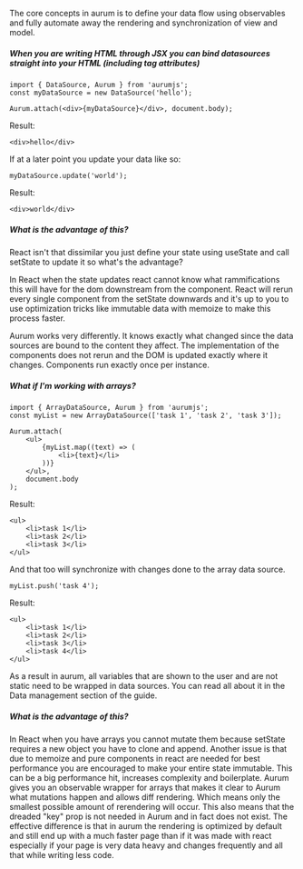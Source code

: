 The core concepts in aurum is to define your data flow using observables and fully automate away the rendering and synchronization of view and model.

##### When you are writing HTML through JSX you can bind datasources straight into your HTML (including tag attributes)

```tsx
import { DataSource, Aurum } from 'aurumjs';
const myDataSource = new DataSource('hello');

Aurum.attach(<div>{myDataSource}</div>, document.body);
```

Result:

```tsx
<div>hello</div>
```

If at a later point you update your data like so:

```tsx
myDataSource.update('world');
```

Result:

```tsx
<div>world</div>
```

##### What is the advantage of this?

React isn't that dissimilar you just define your state using useState and call setState to update it so what's the advantage?

In React when the state updates react cannot know what rammifications this will have for the dom downstream from the component.
React will rerun every single component from the setState downwards and it's up to you to use optimization tricks like immutable data with memoize to make this process faster.

Aurum works very differently. It knows exactly what changed since the data sources are bound to the content they affect. The implementation of the components does not rerun and the DOM is updated exactly where it changes. Components run exactly once per instance.

##### What if I'm working with arrays?

```tsx
import { ArrayDataSource, Aurum } from 'aurumjs';
const myList = new ArrayDataSource(['task 1', 'task 2', 'task 3']);

Aurum.attach(
    <ul>
        {myList.map((text) => (
            <li>{text}</li>
        ))}
    </ul>,
    document.body
);
```

Result:

```tsx
<ul>
    <li>task 1</li>
    <li>task 2</li>
    <li>task 3</li>
</ul>
```

And that too will synchronize with changes done to the array data source.

```tsx
myList.push('task 4');
```

Result:

```tsx
<ul>
    <li>task 1</li>
    <li>task 2</li>
    <li>task 3</li>
    <li>task 4</li>
</ul>
```

As a result in aurum, all variables that are shown to the user and are not static need to be wrapped in data sources. You can read all about it in the Data management section of the guide.

##### What is the advantage of this?

In React when you have arrays you cannot mutate them because setState requires a new object you have to clone and append. Another issue is that due to memoize and pure components in react are needed for best performance you are encouraged to make your entire state immutable. This can be a big performance hit, increases complexity and boilerplate.
Aurum gives you an observable wrapper for arrays that makes it clear to Aurum what mutations happen and allows diff rendering. Which means only the smallest possible amount of rerendering will occur. This also means that the dreaded "key" prop is not needed in Aurum and in fact does not exist. The effective difference is that in aurum the rendering is optimized by default and still end up with a much faster page than if it was made with react especially if your page is very data heavy and changes frequently and all that while writing less code.
